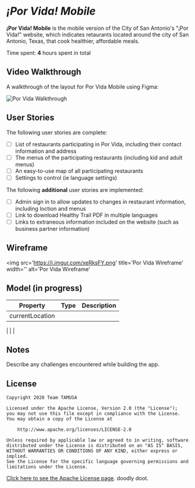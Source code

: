 # *¡Por Vida! Mobile*

**¡Por Vida! Mobile** is the mobile version of the City of San Antonio's "¡Por Vida!" website, which indicates retaurants located around the city of San Antonio, Texas, that cook healthier, affordable meals.

Time spent: **4** hours spent in total

## Video Walkthrough

A walkthrough of the layout for Por Vida Mobile using Figma:

<img src='https://recordit.co/ljDTeQkJDs.gif' title='Por Vida Walkthrough' width='' alt='Por Vida Walkthrough' />

## User Stories

The following user stories are complete:

- [ ] List of restaurants participating in Por Vida, including their contact information and address
- [ ] The menus of the participating restaurants (including kid and adult menus)
- [ ] An easy-to-use map of all participating restaurants
- [ ] Settings to control (ie language settings)

The following **additional** user stories are implemented:

- [ ] Admin sign in to allow updates to changes in restaurant information, including loction and menus
- [ ] Link to download Healthy Trail PDF in multiple languages
- [ ] Links to extraneous information included on the website (such as business partner information)

## Wireframe
<img src='https://i.imgur.com/xeRksFY.png' title='Por Vida Wireframe' width='' alt='Por Vida Wireframe'

## Model (in progress)
| Property | Type | Description |
|----------|------|-------------|
| currentLocation | 
|
|
|


## Notes

Describe any challenges encountered while building the app.

## License 



    Copyright 2020 Team TAMUSA

    Licensed under the Apache License, Version 2.0 (the "License");
    you may not use this file except in compliance with the License.
    You may obtain a copy of the License at

        http://www.apache.org/licenses/LICENSE-2.0

    Unless required by applicable law or agreed to in writing, software
    distributed under the License is distributed on an "AS IS" BASIS,
    WITHOUT WARRANTIES OR CONDITIONS OF ANY KIND, either express or implied.
    See the License for the specific language governing permissions and
    limitations under the License.

[Click here to see the Apache License page](https://www.apache.org/licenses/LICENSE-2.0). doodly doot. 
